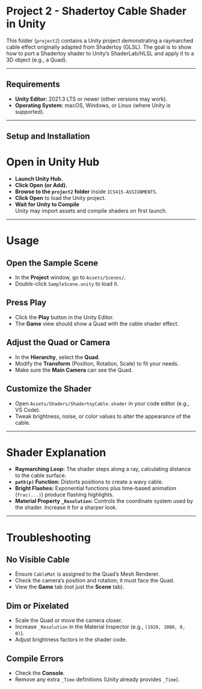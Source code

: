 # Project 2 - Shadertoy Cable Shader in Unity

This folder (`project2`) contains a Unity project demonstrating a raymarched cable effect originally adapted from Shadertoy (GLSL). The goal is to show how to port a Shadertoy shader to Unity’s ShaderLab/HLSL and apply it to a 3D object (e.g., a Quad).

---

## Requirements

- **Unity Editor:** 2021.3 LTS or newer (other versions may work).
- **Operating System:** macOS, Windows, or Linux (where Unity is supported).

---

## Setup and Installation

# Open in Unity Hub

- **Launch Unity Hub.**
- **Click Open (or Add).**
- **Browse to the `project2` folder** inside `ICS415-ASSIGNMENTS`.
- **Click Open** to load the Unity project.
- **Wait for Unity to Compile**  
  Unity may import assets and compile shaders on first launch.

---

# Usage

## Open the Sample Scene

- In the **Project** window, go to `Assets/Scenes/`.
- Double-click `SampleScene.unity` to load it.

## Press Play

- Click the **Play** button in the Unity Editor.
- The **Game** view should show a Quad with the cable shader effect.

## Adjust the Quad or Camera

- In the **Hierarchy**, select the **Quad**.
- Modify the **Transform** (Position, Rotation, Scale) to fit your needs.
- Make sure the **Main Camera** can see the Quad.

## Customize the Shader

- Open `Assets/Shaders/ShadertoyCable.shader` in your code editor (e.g., VS Code).
- Tweak brightness, noise, or color values to alter the appearance of the cable.

---

# Shader Explanation

- **Raymarching Loop:** The shader steps along a ray, calculating distance to the cable surface.
- **`path(p)` Function:** Distorts positions to create a wavy cable.
- **Bright Flashes:** Exponential functions plus time-based animation (`frac(...)`) produce flashing highlights.
- **Material Property `_Resolution`:** Controls the coordinate system used by the shader. Increase it for a sharper look.

---

# Troubleshooting

## No Visible Cable

- Ensure `CableMat` is assigned to the Quad’s Mesh Renderer.
- Check the camera’s position and rotation; it must face the Quad.
- View the **Game** tab (not just the **Scene** tab).

## Dim or Pixelated

- Scale the Quad or move the camera closer.
- Increase `_Resolution` in the Material Inspector (e.g., `(1920, 1080, 0, 0)`).
- Adjust brightness factors in the shader code.

## Compile Errors

- Check the **Console**.
- Remove any extra `_Time` definitions (Unity already provides `_Time`).
